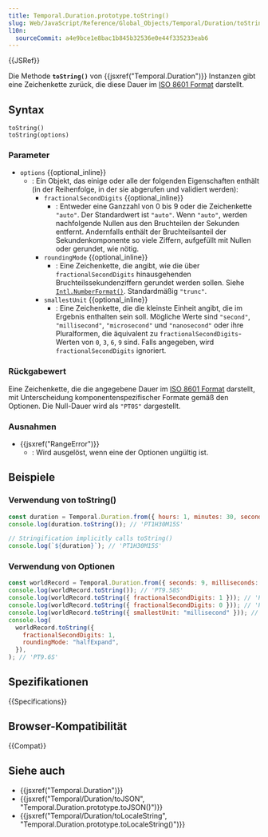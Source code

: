 ```yaml
---
title: Temporal.Duration.prototype.toString()
slug: Web/JavaScript/Reference/Global_Objects/Temporal/Duration/toString
l10n:
  sourceCommit: a4e9bce1e8bac1b845b32536e0e44f335233eab6
---
```


{{JSRef}}

Die Methode **`toString()`** von {{jsxref("Temporal.Duration")}} Instanzen gibt eine Zeichenkette zurück, die diese Dauer im [ISO 8601 Format](/de/docs/Web/JavaScript/Reference/Global_Objects/Temporal/Duration#iso_8601_duration_format) darstellt.

## Syntax

```js-nolint
toString()
toString(options)
```

### Parameter

- `options` {{optional_inline}}
  - : Ein Objekt, das einige oder alle der folgenden Eigenschaften enthält (in der Reihenfolge, in der sie abgerufen und validiert werden):
    - `fractionalSecondDigits` {{optional_inline}}
      - : Entweder eine Ganzzahl von 0 bis 9 oder die Zeichenkette `"auto"`. Der Standardwert ist `"auto"`. Wenn `"auto"`, werden nachfolgende Nullen aus den Bruchteilen der Sekunden entfernt. Andernfalls enthält der Bruchteilsanteil der Sekundenkomponente so viele Ziffern, aufgefüllt mit Nullen oder gerundet, wie nötig.
    - `roundingMode` {{optional_inline}}
      - : Eine Zeichenkette, die angibt, wie die über `fractionalSecondDigits` hinausgehenden Bruchteilssekundenziffern gerundet werden sollen. Siehe [`Intl.NumberFormat()`](/de/docs/Web/JavaScript/Reference/Global_Objects/Intl/NumberFormat/NumberFormat#roundingmode). Standardmäßig `"trunc"`.
    - `smallestUnit` {{optional_inline}}
      - : Eine Zeichenkette, die die kleinste Einheit angibt, die im Ergebnis enthalten sein soll. Mögliche Werte sind `"second"`, `"millisecond"`, `"microsecond"` und `"nanosecond"` oder ihre Pluralformen, die äquivalent zu `fractionalSecondDigits`-Werten von `0`, `3`, `6`, `9` sind. Falls angegeben, wird `fractionalSecondDigits` ignoriert.

### Rückgabewert

Eine Zeichenkette, die die angegebene Dauer im [ISO 8601 Format](/de/docs/Web/JavaScript/Reference/Global_Objects/Temporal/Duration#iso_8601_duration_format) darstellt, mit Unterscheidung komponentenspezifischer Formate gemäß den Optionen. Die Null-Dauer wird als `"PT0S"` dargestellt.

### Ausnahmen

- {{jsxref("RangeError")}}
  - : Wird ausgelöst, wenn eine der Optionen ungültig ist.

## Beispiele

### Verwendung von toString()

```js
const duration = Temporal.Duration.from({ hours: 1, minutes: 30, seconds: 15 });
console.log(duration.toString()); // 'PT1H30M15S'

// Stringification implicitly calls toString()
console.log(`${duration}`); // 'PT1H30M15S'
```

### Verwendung von Optionen

```js
const worldRecord = Temporal.Duration.from({ seconds: 9, milliseconds: 580 });
console.log(worldRecord.toString()); // 'PT9.58S'
console.log(worldRecord.toString({ fractionalSecondDigits: 1 })); // 'PT9.5S'
console.log(worldRecord.toString({ fractionalSecondDigits: 0 })); // 'PT9S'
console.log(worldRecord.toString({ smallestUnit: "millisecond" })); // 'PT9.580S'
console.log(
  worldRecord.toString({
    fractionalSecondDigits: 1,
    roundingMode: "halfExpand",
  }),
); // 'PT9.6S'
```

## Spezifikationen

{{Specifications}}

## Browser-Kompatibilität

{{Compat}}

## Siehe auch

- {{jsxref("Temporal.Duration")}}
- {{jsxref("Temporal/Duration/toJSON", "Temporal.Duration.prototype.toJSON()")}}
- {{jsxref("Temporal/Duration/toLocaleString", "Temporal.Duration.prototype.toLocaleString()")}}
